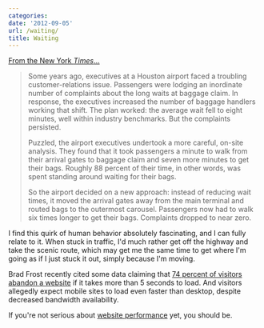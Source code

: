 ```yaml
---
categories:
date: '2012-09-05'
url: /waiting/
title: Waiting
---
```


<a href="http://www.nytimes.com/2012/08/19/opinion/sunday/why-waiting-in-line-is-torture.html">From the New York <em>Times</em>...</a>

<blockquote>Some years ago, executives at a Houston airport faced a troubling customer-relations issue. Passengers were lodging an inordinate number of complaints about the long waits at baggage claim. In response, the executives increased the number of baggage handlers working that shift. The plan worked: the average wait fell to eight minutes, well within industry benchmarks. But the complaints persisted.

Puzzled, the airport executives undertook a more careful, on-site analysis. They found that it took passengers a minute to walk from their arrival gates to baggage claim and seven more minutes to get their bags. Roughly 88 percent of their time, in other words, was spent standing around waiting for their bags.

So the airport decided on a new approach: instead of reducing wait times, it moved the arrival gates away from the main terminal and routed bags to the outermost carousel. Passengers now had to walk six times longer to get their bags. Complaints dropped to near zero.</blockquote>

I find this quirk of human behavior absolutely fascinating, and I can fully relate to it. When stuck in traffic, I'd much rather get off the highway and take the scenic route, which may get me the same time to get where I'm going as if I just stuck it out, simply because I'm moving.

Brad Frost recently cited some data claiming that <a href="http://bradfrostweb.com/blog/mobile/beyond-media-queries-anatomy-of-an-adaptive-web-design/">74 percent of visitors abandon a website</a> if it takes more than 5 seconds to load. And visitors allegedly expect mobile sites to load even faster than desktop, despite decreased bandwidth availability.

If you're not serious about <a href="https://gomakethings.com/how-to-trick-out-the-performance-of-your-wordpress-site/">website performance</a> yet, you should be.